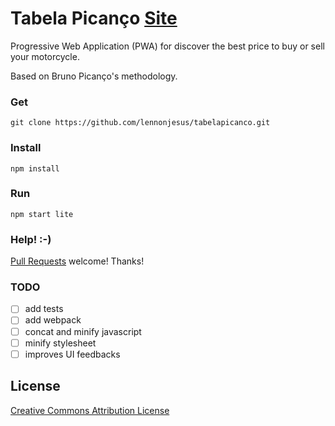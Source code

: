 # Tabela Picanço [Site](lennonjesus.gitlab.io/tabelapicanco)

Progressive Web Application (PWA) for discover the best price to buy or sell
your motorcycle.

Based on Bruno Picanço's methodology.

### Get

```
git clone https://github.com/lennonjesus/tabelapicanco.git
```

### Install

```
npm install
```

### Run

```
npm start lite
```

### Help! :-)

[Pull
Requests](https://github.com/lennonjesus/tabelapicanco/pulls) welcome! Thanks!

### TODO

- [ ] add tests
- [ ] add webpack
- [ ] concat and minify javascript
- [ ] minify stylesheet
- [ ] improves UI feedbacks

## License

[Creative Commons Attribution License](https://creativecommons.org/licenses/by/4.0/)
